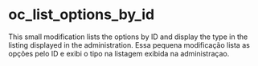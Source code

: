 # oc_list_options_by_id
This small modification lists the options by ID and display the type in the listing displayed in the administration.
Essa pequena modificação lista as opções pelo ID e exibi o tipo na listagem exibida na administraçao.
